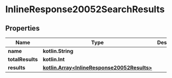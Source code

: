 
# InlineResponse20052SearchResults

## Properties
Name | Type | Description | Notes
------------ | ------------- | ------------- | -------------
**name** | **kotlin.String** |  | 
**totalResults** | **kotlin.Int** |  | 
**results** | [**kotlin.Array&lt;InlineResponse20052Results&gt;**](InlineResponse20052Results.md) |  |  [optional]



